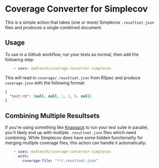 # Coverage Converter for Simplecov

This is a simple action that takes (one or more) Simplecov `.resultset.json` files and produces a single combined document.

## Usage

To use in a Github workflow, run your tests as normal, then add the following step:
```yaml
    - uses: madleech/coverage-converter-simplecov
```

This will read in `coverage/.resultset.json` from RSpec and produce `coverage.json` with the following format:
```json
{
  "test.rb": [null, null, 1, 1, 0, null]
}
```

## Combining Multiple Resultsets

If you're using something like [Knapsack](https://github.com/KnapsackPro/knapsack) to run your test suite in parallel, you'll likely end up with multiple `.resultset.json` files which need combining. While Simplecov does have some hidden functionality for merging multiple coverage files, this action can handle it automatically:

```yaml
    - uses: madleech/coverage-converter-simplecov
      with:
        coverage-file: "**/.resultset.json"
```
